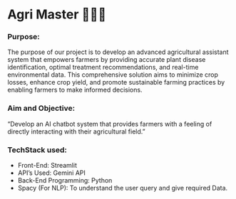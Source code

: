 # Agri Master 🤖🌱🌾

### Purpose: 
The purpose of our project is to develop an advanced agricultural assistant system that empowers farmers by providing accurate plant disease identification, optimal treatment recommendations, and real-time environmental data. This comprehensive solution aims to minimize crop losses, enhance crop yield, and promote sustainable farming practices by enabling farmers to make informed decisions.

### Aim and Objective: 
“Develop an AI chatbot system that provides farmers with a feeling of directly interacting with their agricultural field.”

### TechStack used: 
- Front-End: Streamlit
- API’s Used: Gemini API
- Back-End Programming: Python
- Spacy (For NLP): To understand the user query and give required Data.
